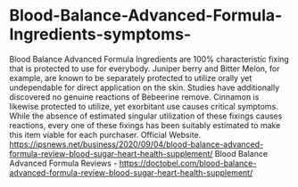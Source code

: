 # Blood-Balance-Advanced-Formula-Ingredients-symptoms-
Blood Balance Advanced Formula Ingredients are 100% characteristic fixing that is protected to use for everybody. Juniper berry and Bitter Melon, for example, are known to be separately protected to utilize orally yet undependable for direct application on the skin. Studies have additionally discovered no genuine reactions of Bebeerine remove. Cinnamon is likewise protected to utilize, yet exorbitant use causes critical symptoms. While the absence of estimated singular utilization of these fixings causes reactions, every one of these fixings has been suitably estimated to make this item viable for each purchaser. Official Website. https://ipsnews.net/business/2020/09/04/blood-balance-advanced-formula-review-blood-sugar-heart-health-supplement/  Blood                                            Balance Advanced Formula Reviews - https://doctobel.com/blood-balance-advanced-formula-review-blood-sugar-heart-health-supplement/
